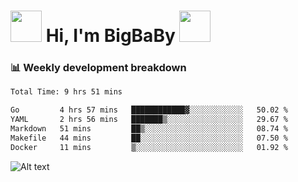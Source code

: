 <!-- Title -->
<h1>
    <img src="https://media.tenor.com/TlyRveJkgo4AAAAi/cloud-cloud-strife.gif" width="50"/>
    Hi, I'm BigBaBy
    <img src="https://media.tenor.com/TlyRveJkgo4AAAAi/cloud-cloud-strife.gif" width="50"/>
</h1>

<h3> 📊 Weekly development breakdown </h3>
<!-- waka-readme-stats -->

<!--START_SECTION:waka-->

```txt
Total Time: 9 hrs 51 mins

Go         4 hrs 57 mins   ████████████▓░░░░░░░░░░░░   50.02 %
YAML       2 hrs 56 mins   ███████▒░░░░░░░░░░░░░░░░░   29.67 %
Markdown   51 mins         ██▒░░░░░░░░░░░░░░░░░░░░░░   08.74 %
Makefile   44 mins         ██░░░░░░░░░░░░░░░░░░░░░░░   07.50 %
Docker     11 mins         ▒░░░░░░░░░░░░░░░░░░░░░░░░   01.92 %
```

<!--END_SECTION:waka-->

![Alt text](https://spotify-recently-played-readme.vercel.app/api?user=21b7yx6vkj66csord5swswvza&count=10&width=1000)
